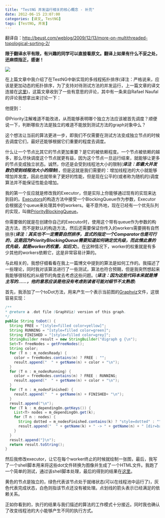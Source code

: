 ```yaml
---
title: "TestNG 并发运行相关的核心概念 - 补充"
date: 2012-06-15 23:07:00
categories: [译文, TestNG]
tags: [TestNG, 并发]
---
```


翻译自：http://beust.com/weblog/2009/12/13/more-on-multithreaded-topological-sorting-2/ 

**限于翻译水平有限，有兴趣的同学可以直接看原文。翻译上如果有什么不妥之处，还麻烦指正，感谢！**

![](http://my.csdn.net/uploads/201206/15/1339772470_1861.png)

在上篇文章中我介绍了在TestNG中新实现的多线程拓扑排序(译注：严格说来，应该是更加动态的拓扑排序，为了支持对待测试方法的并发运行，上一篇文章的译文连接在[这里](http://www.rxjiang.com/2012/06/14/TestNG-%E5%B9%B6%E5%8F%91%E8%BF%90%E8%A1%8C%E7%9B%B8%E5%85%B3%E7%9A%84%E6%A0%B8%E5%BF%83%E6%A6%82%E5%BF%B5/))，这篇文章收到了一些有意思的评论，其中有一条来自Rafael Naufal的评论我想拿出来讨论一下：

<!-- more -->

他提到：

@Priority注解难道不能改进，从而能够表明哪个独立方法应该被首先调度？顺便说一下，判断哪些方法是独立的难道不能放到测试方法的graph对象中么？

这个想法让当前的算法更进一步，即我们不仅需要在测试方法变成独立节点的时候去调度它们，最好还能够根据它们重要的程度去调度。

什么让一个节点比其它的节点更加重要？是它的被依赖程度。一个节点被依赖的越多，那么尽快调度这个节点就更有益，因为这个节点一旦运行结束，就能够让更多的节点变成独立状态。诚然，你还是会受到线程池大小的限制(***译注：即最大并发数仍受到线程池大小的限制***)，但是这就是我们需要的：增加线程池的大小就能够增加并发度，因此也就带来了更好的性能，但是现在公平的(或者称为随机的)调度算法并不能保证性能会增加。

我的第一个反应就是修改我的Executor，但是实际上你能够通过现有的实现来达到目的。[Executors](http://docs.oracle.com/javase/1.5.0/docs/api/java/util/concurrent/ThreadPoolExecutor.html)的构造方法中接受一个BlockingQueue作为参数，Executor会根据这个queue来处理其中的workers。毫不意外地，现在已经有一个优先队列的实现，叫做[PriorityBlockingQueue](http://docs.oracle.com/javase/1.5.0/docs/api/java/util/concurrent/PriorityBlockingQueue.html)。

你需要做的就是在创建你自己的Executor时，使用这个带有queue作为参数的构造方法，而不是默认的构造方法，然后还需要保证你传入的workers需要拥有自然排序(***译注：其实也不一定需要自然排序，显式的指定一个Comparator也是可行的，这是因为PriorityBlockingQueue需要知道如何确定优先级，而此情此景的优先级，就是worker的权重，如后文***)。在这种情况下，worker的权重就是有多少其他的workers依赖它，这是非常容易计算的。

与此相关的，我想仔细看看在我上一篇博文中提到的算法是如何工作的。我描述了一些理论，同时我对该算法进行了一些测试，算法也符合预期，但是我突然想起来我能够很轻松的从细节的角度去考虑这些问题。(***译注：因为这些代码本来就是博主写的……，他的意思应该是他没有考虑到读者可能对细节不太熟悉***)

首先，我添加了一个toDot方法，用来产生一个表示当前图的[Graphviz](http://www.graphviz.org/)文件，这很容易实现：

```java
/** 
* @return a .dot file (GraphViz) version of this graph. 
*/  
public String toDot() {  
  String FREE = "[style=filled color=yellow]";  
  String RUNNING = "[style=filled color=green]";  
  String FINISHED = "[style=filled color=grey]";  
  StringBuilder result = new StringBuilder("digraph g {\n");  
  Set<T> freeNodes = getFreeNodes();  
  String color;  
  for (T n : m_nodesReady) {  
    color = freeNodes.contains(n) ? FREE : "";  
    result.append("  " + getName(n) + color + "\n");  
  }  
  for (T n : m_nodesRunning) {  
    color = freeNodes.contains(n) ? FREE : RUNNING;  
    result.append("  " + getName(n) + color + "\n");  
  }  
  for (T n : m_nodesFinished) {  
    result.append("  " + getName(n) + FINISHED+ "\n");  
  }  
  result.append("\n");  
  for (T k : m_dependingOn.getKeys()) {  
    List<T> nodes = m_dependingOn.get(k);  
    for (T n : nodes) {  
      String dotted = m_nodesFinished.contains(k) ? "style=dotted" : "";  
      result.append("  " + getName(k) + " -> " + getName(n) + " [dir=back " + dotted +"]\n");  
    }  
  }  
  result.append("}\n");  
  return result.toString();  
}  
```

然后我修改executor，让它在每个worker终止的时候就绘制一张图，最后，我写了一个shell脚本用来将这些dot文件转换为图像并生成了一个HTML文件。我跑了一个简单的测试，通过该shell脚本处理，最后的得到的结果在[这里](http://beust.com/topo/graphs.html)。

黄色的节点是独立的，绿色代表该节点处于就绪状态(可以在线程池中运行了)，灰色代表完成状态，白色则指该节点还没有被处理。点划线的箭头表示已经满足的依赖关系。

正如你看到的，执行的结果与我们描述的算法的工作模式十分接近。同时我也确认了改变线程池的大小能够产生不同的执行方式。

